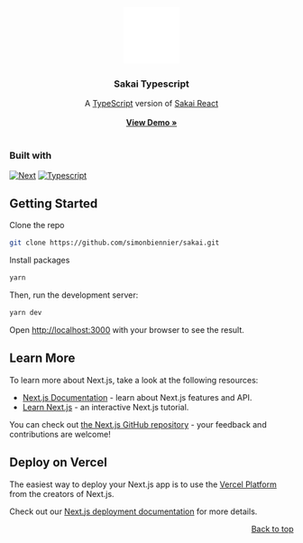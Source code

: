 <a name="readme-top"/>

<br />

<div align="center">
  <a href="https://github.com/simonbiennier/sakai">
    <img src="public/logo.svg" width="100" height="100" />
  </a>

<h3 align="center">Sakai Typescript</h3>
  <p align="center">
    A <a href="https://www.typescriptlang.org/">TypeScript</a> version of <a href="https://github.com/primefaces/sakai-react">Sakai React</a>
    <br />
    <br />
    <a href="https://www.primefaces.org/sakai-react/"><strong>View Demo »</strong></a>
    <br />
    <br />
  </p>
</div>

### Built with

[![Next][next.js]][next-url]
[![Typescript][typescript]][typescript-url]

## Getting Started

Clone the repo

```sh
git clone https://github.com/simonbiennier/sakai.git
```

Install packages

```sh
yarn
```

Then, run the development server:

```bash
yarn dev
```

Open [http://localhost:3000](http://localhost:3000) with your browser to see the result.

## Learn More

To learn more about Next.js, take a look at the following resources:

- [Next.js Documentation](https://nextjs.org/docs) - learn about Next.js features and API.
- [Learn Next.js](https://nextjs.org/learn) - an interactive Next.js tutorial.

You can check out [the Next.js GitHub repository](https://github.com/vercel/next.js/) - your feedback and contributions are welcome!

## Deploy on Vercel

The easiest way to deploy your Next.js app is to use the [Vercel Platform](https://vercel.com/new?utm_medium=default-template&filter=next.js&utm_source=create-next-app&utm_campaign=create-next-app-readme) from the creators of Next.js.

Check out our [Next.js deployment documentation](https://nextjs.org/docs/deployment) for more details.

<p align="right"><a href="#readme-top">Back to top</a></p>

<!-- MARKDOWN LINKS & IMAGES -->
<!-- https://www.markdownguide.org/basic-syntax/#reference-style-links -->

[next.js]: https://img.shields.io/badge/next.js-000000?style=for-the-badge&logo=nextdotjs&logoColor=white
[next-url]: https://nextjs.org/
[typescript]: https://img.shields.io/badge/typescript-3178C6?style=for-the-badge&logo=typescript&logoColor=white
[typescript-url]: https://www.typescriptlang.org/
